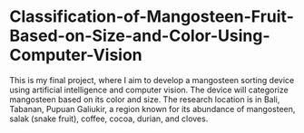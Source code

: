# Classification-of-Mangosteen-Fruit-Based-on-Size-and-Color-Using-Computer-Vision

This is my final project, where I aim to develop a mangosteen sorting device using artificial intelligence and computer vision. The device will categorize mangosteen based on its color and size. The research location is in Bali, Tabanan, Pupuan Galiukir, a region known for its abundance of mangosteen, salak (snake fruit), coffee, cocoa, durian, and cloves.
